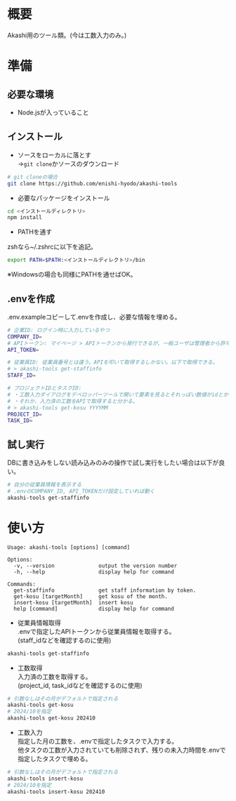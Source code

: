 # 概要

Akashi用のツール類。(今は工数入力のみ。)

# 準備

## 必要な環境

- Node.jsが入っていること

## インストール

- ソースをローカルに落とす  
→`git clone`かソースのダウンロード

```sh
# git cloneの場合
git clone https://github.com/enishi-hyodo/akashi-tools
```

- 必要なパッケージをインストール

```sh
cd <インストールディレクトリ>
npm install
```

- PATHを通す

zshなら~/.zshrcに以下を追記。

```sh
export PATH=$PATH:<インストールディレクトリ>/bin
```

※Windowsの場合も同様にPATHを通せばOK。

## .envを作成

.env.exampleコピーして.envを作成し、必要な情報を埋める。  

```sh
# 企業ID: ログイン時に入力しているやつ
COMPANY_ID=
# APIトークン: マイページ > APIトークンから発行できるが、一般ユーザは管理者から許可がないと発行できない
API_TOKEN=

# 従業員ID: 従業員番号とは違う。APIを叩いて取得するしかない。以下で取得できる。
# > akashi-tools get-staffinfo
STAFF_ID=

# プロジェクトIDとタスクID:
# ・工数入力ダイアログをデベロッパーツールで開いて要素を見るとそれっぽい数値がidとかclassに入ってるので頑張って見つける。
# ・それか、入力済の工数をAPIで取得すると分かる。
# > akashi-tools get-kosu YYYYMM
PROJECT_ID=
TASK_ID=
```

## 試し実行

DBに書き込みをしない読み込みのみの操作で試し実行をしたい場合は以下が良い。

```sh
# 自分の従業員情報を表示する
# .envのCOMPANY_ID, API_TOKENだけ設定していれば動く
akashi-tools get-staffinfo
```

# 使い方

```
Usage: akashi-tools [options] [command]

Options:
  -v, --version              output the version number
  -h, --help                 display help for command

Commands:
  get-staffinfo              get staff information by token.
  get-kosu [targetMonth]     get kosu of the month.
  insert-kosu [targetMonth]  insert kosu
  help [command]             display help for command
```

- 従業員情報取得  
.envで指定したAPIトークンから従業員情報を取得する。  
(staff_idなどを確認するのに使用)

```sh
akashi-tools get-staffinfo
```

- 工数取得  
入力済の工数を取得する。  
(project_id, task_idなどを確認するのに使用)

```sh
# 引数なしはその月がデフォルトで指定される
akashi-tools get-kosu
# 2024/10を指定
akashi-tools get-kosu 202410
```

- 工数入力  
指定した月の工数を、.envで指定したタスクで入力する。  
他タスクの工数が入力されていても削除されず、残りの未入力時間を.envで指定したタスクで埋める。  

```sh
# 引数なしはその月がデフォルトで指定される
akashi-tools insert-kosu
# 2024/10を指定
akashi-tools insert-kosu 202410
```
